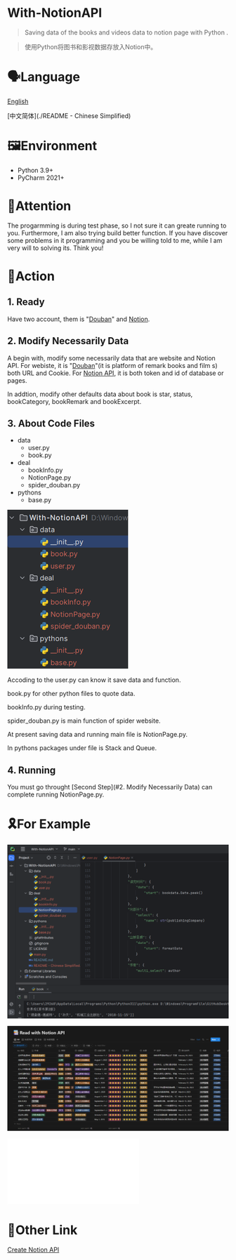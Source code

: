 # With-NotionAPI
> Saving data of the books and videos data to notion page with Python . 

>使用Python将图书和影视数据存放入Notion中。

# 🗣️Language  

[English](./README.md)



[中文简体](./README - Chinese Simplified)

# 🖼️Environment

- Python 3.9+
- PyCharm 2021+

# 🎈Attention

The progarmming is during test phase, so I not sure it can greate running to you. Furthermore, I am also trying build better function. If you have discover some problems in it programming and you be willing told to me, while I am very will to solving its. Think you!

# 🤖Action

## 1. Ready

Have two account, them is "[Douban](https://www.douban.com/)" and [Notion](https://www.notion.so/).

## 2. Modify Necessarily Data

A begin with, modify some necessarily data that are website and Notion API. For webiste, it is "[Douban](https://www.douban.com/)"(it is platform of remark books and film s) both  URL and Cookie. For [Notion API](https://developers.notion.com/), it is both token and id of database or pages.



In addtion, modify other defaults data about book is star, status, bookCategory, bookRemark and bookExcerpt. 

## 3. About Code Files

- data
  - user.py
  - book.py
- deal
  - bookInfo.py
  - NotionPage.py
  - spider_douban.py
- pythons
  - base.py

![image-20230331205403009](assets/image-20230331205403009.png)



Accoding to the user.py can know it save data and function.

book.py for other python files to quote data.

bookInfo.py during testing.

spider_douban.py is main function of  spider website.

At present saving data and running main file is NotionPage.py.

In pythons packages under file is Stack and Queue. 

## 4. Running

You must go throught  [Second Step](#2. Modify Necessarily Data)  can complete running NotionPage.py.

# 🎗️For Example

![image-20230331205442903](assets/image-20230331205442903.png)

![image-20230331205436292](assets/image-20230331205436292.png)

<iframe src="//player.bilibili.com/player.html?aid=396756725&bvid=BV15o4y1W7hw&cid=1075028392&page=1" scrolling="no" border="0" frameborder="no" framespacing="0" allowfullscreen="true"> </iframe>

# 🔗Other Link

[Create Notion API](https://www.notion.so/my-integrations)
